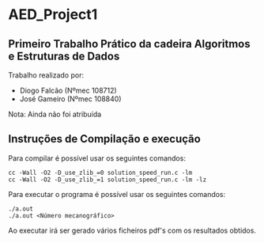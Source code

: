 # AED_Project1
## Primeiro Trabalho Prático da cadeira Algoritmos e Estruturas de Dados

Trabalho realizado por:
- Diogo Falcão (Nºmec 108712)
- José Gameiro (Nºmec 108840)

Nota: Ainda não foi atribuída

## Instruções de Compilação e execução
Para compilar é possível usar os seguintes comandos:
```
cc -Wall -O2 -D_use_zlib_=0 solution_speed_run.c -lm
cc -Wall -O2 -D_use_zlib_=1 solution_speed_run.c -lm -lz
```

Para executar o programa é possível usar os seguintes comandos:
```
./a.out
./a.out <Número mecanográfico>
```

Ao executar irá ser gerado vários ficheiros pdf's com os resultados obtidos.